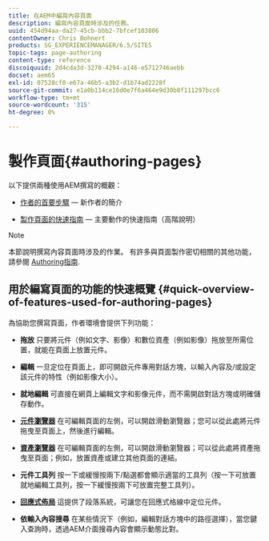 ```yaml
---
title: 在AEM中編寫內容頁面
description: 編寫內容頁面時涉及的任務。
uuid: 454d94aa-da27-45cb-bbb2-7bfcef103806
contentOwner: Chris Bohnert
products: SG_EXPERIENCEMANAGER/6.5/SITES
topic-tags: page-authoring
content-type: reference
discoiquuid: 2d4cda3d-3270-4294-a146-e5712746aebb
docset: aem65
exl-id: 07528cf0-e67a-46b5-a3b2-d1b74ad2228f
source-git-commit: e1a0b114ce16d0e7f6a464e9d30b8f111297bcc6
workflow-type: tm+mt
source-wordcount: '315'
ht-degree: 0%

---
```


# 製作頁面{#authoring-pages}

以下提供兩種使用AEM撰寫的概觀：

* [作者的首要步驟](/help/sites-authoring/first-steps.md)  — 新作者的簡介

* [製作頁面的快速指南](/help/sites-authoring/qg-page-authoring.md)  — 主要動作的快速指南（高階說明）

>[!NOTE]
>
>本節說明撰寫內容頁面時涉及的作業。 有許多與頁面製作密切相關的其他功能，請參閱 [Authoring指南](/help/sites-authoring/home.md).

## 用於編寫頁面的功能的快速概覽 {#quick-overview-of-features-used-for-authoring-pages}

為協助您撰寫頁面，作者環境會提供下列功能：

* **拖放**
只要將元件（例如文字、影像）和數位資產（例如影像）拖放至所需位置，就能在頁面上放置元件。

* **編輯**
一旦定位在頁面上，即可開啟元件專用對話方塊，以輸入內容及/或設定該元件的特性（例如影像大小）。

* **就地編輯**
可直接在網頁上編輯文字和影像元件，而不需開啟對話方塊或明確儲存動作。

* **[元件瀏覽器](/help/sites-authoring/author-environment-tools.md#componentsbrowsertouchoptimizedui)**
在可編輯頁面的左側，可以開啟滑動瀏覽器；您可以從此處將元件拖曳至頁面上，然後進行編輯。

* **[資產瀏覽器](/help/sites-authoring/author-environment-tools.md#assetsbrowsertouchoptimizedui)**
在可編輯頁面的左側，可以開啟滑動瀏覽器；可以從此處將資產拖曳至頁面；例如，放置資產或建立其他頁面的連結。

* **元件工具列**
按一下或緩慢按兩下/點選都會顯示適當的工具列（按一下可放置就地編輯工具列，按一下緩慢按兩下可放置完整工具列）。

* **[回應式佈局](/help/sites-authoring/responsive-layout.md)**
這提供了段落系統，可讓您在回應式格線中定位元件。

* **依輸入內容搜尋**
在某些情況下（例如，編輯對話方塊中的路徑選擇），當您鍵入查詢時，透過AEM介面搜尋內容會顯示動態比對。
